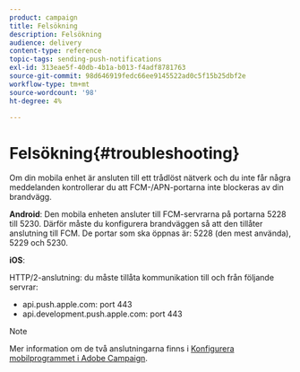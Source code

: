 ```yaml
---
product: campaign
title: Felsökning
description: Felsökning
audience: delivery
content-type: reference
topic-tags: sending-push-notifications
exl-id: 313eae5f-40db-4b1a-b013-f4adf8781763
source-git-commit: 98d646919fedc66ee9145522ad0c5f15b25dbf2e
workflow-type: tm+mt
source-wordcount: '98'
ht-degree: 4%

---
```


# Felsökning{#troubleshooting}

Om din mobila enhet är ansluten till ett trådlöst nätverk och du inte får några meddelanden kontrollerar du att FCM-/APN-portarna inte blockeras av din brandvägg.

**Android**: Den mobila enheten ansluter till FCM-servrarna på portarna 5228 till 5230. Därför måste du konfigurera brandväggen så att den tillåter anslutning till FCM. De portar som ska öppnas är: 5228 (den mest använda), 5229 och 5230.

**iOS**:

HTTP/2-anslutning: du måste tillåta kommunikation till och från följande servrar:

* api.push.apple.com: port 443
* api.development.push.apple.com: port 443

>[!NOTE]
>
>Mer information om de två anslutningarna finns i [Konfigurera mobilprogrammet i Adobe Campaign](../../delivery/using/configuring-the-mobile-application.md).
